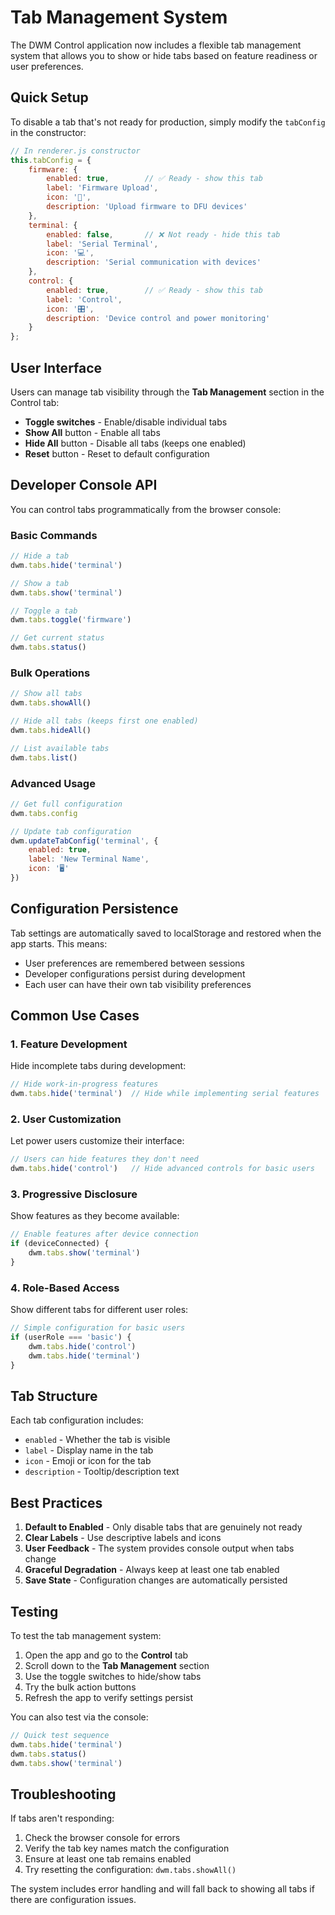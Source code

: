# Tab Management System

The DWM Control application now includes a flexible tab management system that allows you to show or hide tabs based on feature readiness or user preferences.

## Quick Setup

To disable a tab that's not ready for production, simply modify the `tabConfig` in the constructor:

```javascript
// In renderer.js constructor
this.tabConfig = {
    firmware: {
        enabled: true,        // ✅ Ready - show this tab
        label: 'Firmware Upload',
        icon: '🔧',
        description: 'Upload firmware to DFU devices'
    },
    terminal: {
        enabled: false,       // ❌ Not ready - hide this tab
        label: 'Serial Terminal',
        icon: '💻',
        description: 'Serial communication with devices'
    },
    control: {
        enabled: true,        // ✅ Ready - show this tab
        label: 'Control',
        icon: '🎛️',
        description: 'Device control and power monitoring'
    }
};
```

## User Interface

Users can manage tab visibility through the **Tab Management** section in the Control tab:

- **Toggle switches** - Enable/disable individual tabs
- **Show All** button - Enable all tabs
- **Hide All** button - Disable all tabs (keeps one enabled)
- **Reset** button - Reset to default configuration

## Developer Console API

You can control tabs programmatically from the browser console:

### Basic Commands
```javascript
// Hide a tab
dwm.tabs.hide('terminal')

// Show a tab
dwm.tabs.show('terminal')

// Toggle a tab
dwm.tabs.toggle('firmware')

// Get current status
dwm.tabs.status()
```

### Bulk Operations
```javascript
// Show all tabs
dwm.tabs.showAll()

// Hide all tabs (keeps first one enabled)
dwm.tabs.hideAll()

// List available tabs
dwm.tabs.list()
```

### Advanced Usage
```javascript
// Get full configuration
dwm.tabs.config

// Update tab configuration
dwm.updateTabConfig('terminal', {
    enabled: true,
    label: 'New Terminal Name',
    icon: '🖥️'
})
```

## Configuration Persistence

Tab settings are automatically saved to localStorage and restored when the app starts. This means:

- User preferences are remembered between sessions
- Developer configurations persist during development
- Each user can have their own tab visibility preferences

## Common Use Cases

### 1. Feature Development
Hide incomplete tabs during development:
```javascript
// Hide work-in-progress features
dwm.tabs.hide('terminal')  // Hide while implementing serial features
```

### 2. User Customization
Let power users customize their interface:
```javascript
// Users can hide features they don't need
dwm.tabs.hide('control')   // Hide advanced controls for basic users
```

### 3. Progressive Disclosure
Show features as they become available:
```javascript
// Enable features after device connection
if (deviceConnected) {
    dwm.tabs.show('terminal')
}
```

### 4. Role-Based Access
Show different tabs for different user roles:
```javascript
// Simple configuration for basic users
if (userRole === 'basic') {
    dwm.tabs.hide('control')
    dwm.tabs.hide('terminal')
}
```

## Tab Structure

Each tab configuration includes:

- `enabled` - Whether the tab is visible
- `label` - Display name in the tab
- `icon` - Emoji or icon for the tab
- `description` - Tooltip/description text

## Best Practices

1. **Default to Enabled** - Only disable tabs that are genuinely not ready
2. **Clear Labels** - Use descriptive labels and icons
3. **User Feedback** - The system provides console output when tabs change
4. **Graceful Degradation** - Always keep at least one tab enabled
5. **Save State** - Configuration changes are automatically persisted

## Testing

To test the tab management system:

1. Open the app and go to the **Control** tab
2. Scroll down to the **Tab Management** section
3. Use the toggle switches to hide/show tabs
4. Try the bulk action buttons
5. Refresh the app to verify settings persist

You can also test via the console:
```javascript
// Quick test sequence
dwm.tabs.hide('terminal')
dwm.tabs.status()
dwm.tabs.show('terminal')
```

## Troubleshooting

If tabs aren't responding:

1. Check the browser console for errors
2. Verify the tab key names match the configuration
3. Ensure at least one tab remains enabled
4. Try resetting the configuration: `dwm.tabs.showAll()`

The system includes error handling and will fall back to showing all tabs if there are configuration issues.
